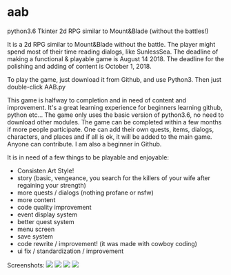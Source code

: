 # aab
python3.6 Tkinter 2d RPG similar to Mount&amp;Blade (without the battles!)

It is a 2d RPG similar to Mount&Blade without the battle. The player might spend most of their time reading dialogs, like SunlessSea. The deadline of making a functional & playable game is August 14 2018. The deadline for the polishing and adding of content is October 1, 2018.

To play the game, just download it from Github, and use Python3. Then just double-click AAB.py

This game is halfway to completion and in need of content and improvement. It's a great learning experience for beginners learning github, python etc... The game only uses the basic version of python3.6, no need to download other modules. The game can be completed within a few months if more people participate. One can add their own quests, items, dialogs, characters, and places and if all is ok, it will be added to the main game. Anyone can contribute. I am also a beginner in Github.


It is in need of a few things to be playable and enjoyable:
- Consisten Art Style!
- story (basic, vengeance, you search for the killers of your wife after regaining your strength)
- more quests / dialogs (nothing profane or nsfw)
- more content
- code quality improvement
- event display system
- better quest system
- menu screen
- save system
- code rewrite / improvement! (it was made with cowboy coding)
- ui fix / standardization / improvement


Screenshots:
![](https://i.imgur.com/tKmWdIa.png)
![](https://i.imgur.com/tzhqThp.png)
![](https://i.imgur.com/H4Mu2s6.png)
![](https://i.imgur.com/Osn1WUa.png)
